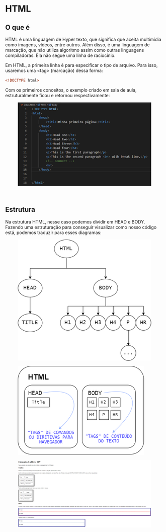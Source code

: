 # HTML

## O que é

HTML é uma linguagem de Hyper texto, que significa que aceita multimídia como imagens, vídeos, entre outros. Além disso, é uma linguagem de marcação, que não utiliza algoritmo assim como outras linguagens compiladoras. Ela não segue uma linha de raciocínio.

Em HTML, a primeira linha é para especificar o tipo de arquivo. Para isso, usaremos uma \<tag> (marcação) dessa forma:

```html
<!DOCTYPE html>
```

Com os primeiros conceitos, o exemplo criado em sala de aula, estruturalmente ficou e retornou respectivamente:

<figure><img src="../../../.gitbook/assets/primeiro contato com html.png" alt=""><figcaption></figcaption></figure>

<figure><img src="../../../.gitbook/assets/resultado de land page básica.png" alt=""><figcaption></figcaption></figure>

## Estrutura

Na estrutura HTML, nesse caso podemos dividir em HEAD e BODY. Fazendo uma estruturação para conseguir visualizar como nosso código está, podemos traduzir para esses diagramas:

<figure><img src="../../../.gitbook/assets/estrutura html.png" alt=""><figcaption></figcaption></figure>

<figure><img src="../../../.gitbook/assets/head e body html.png" alt=""><figcaption></figcaption></figure>

<figure><img src="../../../.gitbook/assets/head e body html explicado.png" alt=""><figcaption></figcaption></figure>
